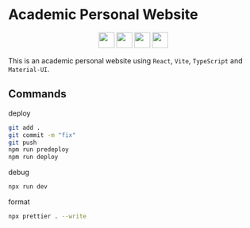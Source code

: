 # Academic Personal Website

<div align="center">
<img height="32" width="32" src="https://cdn.simpleicons.org/react"/>
<img height="32" width="32" src="https://cdn.simpleicons.org/vite"/>
<img height="32" width="32" src="https://cdn.simpleicons.org/typescript"/>
<img height="32" width="32" src="https://cdn.simpleicons.org/mui"/>
</div>

This is an academic personal website using `React`, `Vite`, `TypeScript` and `Material-UI`.

## Commands

deploy

```bash
git add .
git commit -m "fix"
git push
npm run predeploy
npm run deploy
```

debug

```bash
npx run dev
```

format

```bash
npx prettier . --write
```